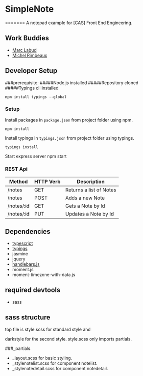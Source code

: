 # SimpleNote
=======
A notepad example for [CAS] Front End Engineering.

## Work Buddies
* [Marc Labud](https://github.com/marclabud)
* [Michel Rimbeaux](https://github.com/mrimbeau)

## Developer Setup

###prerequisite:
#####Node.js installed
#####Repository cloned
#####Typings cli installed

    npm install typings --global

### Setup
Install packages in `package.json`  from project folder using npm.

    npm install

Install typings in `typings.json`  from project folder using typings.

    typings install

Start express server
    npm start

### REST Api

| Method        | HTTP Verb		| Description  |
| ------------- |---------------| -------------|
| /notes     	| GET 			| Returns a list of Notes |
| /notes      	| POST      	| Adds a new Note |
| /notes/:id 	| GET      		| Gets a Note by Id |
| /notes/:id 	| PUT      		| Updates a Note by Id |

## Dependencies

* [typescript](https://github.com/microsoft/typescript.git)
* [typings](https://github.com/typings/typings.git)
* jasmine
* jquery
* [handlebars.js](https://github.com/wycats/handlebars.js/)
* moment.js
* moment-timezone-with-data.js

## required devtools
* sass

## sass structure
top file is style.scss for standard style and

darkstyle for the second style.
style.scss only imports partials.

###_partials
* _layout.scss for basic styling.
* _stylenotelist.scss for component notelist.
* _stylenotedetail.scss for component notedetail.

